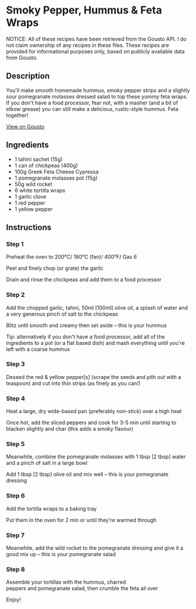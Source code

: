 # Smoky Pepper, Hummus & Feta Wraps

NOTICE: All of these recipes have been retrieved from the Gousto API. I do not claim ownership of any recipes in these files. These recipes are provided for informational purposes only, based on publicly available data from Gousto.

## Description

You'll make smooth homemade hummus, smoky pepper strips and a slightly sour pomegranate molasses dressed salad to top these yummy feta wraps. If you don't have a food processor, fear not, with a masher (and a bit of elbow grease) you can still make a delicious, rustic-style hummus. Feta together!

[View on Gousto](https://www.gousto.co.uk/recipes/cookbook/smoky-pepper-hummus-feta-wraps)

## Ingredients

- 1 tahini sachet (15g)
- 1 can of chickpeas (400g)
- 100g Greek Feta Cheese Cypressa
- 1 pomegranate molasses pot (15g)
- 50g wild rocket
- 6 white tortilla wraps
- 1 garlic clove
- 1 red pepper
- 1 yellow pepper

## Instructions


### Step 1

Preheat the oven to 200&deg;C/ 180&deg;C (fan)/ 400&deg;F/ Gas 6


Peel and finely chop (or grate) the garlic


Drain and rinse the chickpeas and add them to a food processor


### Step 2

Add the chopped&nbsp;garlic,&nbsp;tahini, 50ml&nbsp;<span class="text-danger">[100ml]</span>&nbsp;olive oil,&nbsp;a splash of&nbsp;water&nbsp;and a very generous pinch of salt&nbsp;to the&nbsp;chickpeas


Blitz until smooth and creamy then set aside &ndash; this is your&nbsp;hummus&nbsp;


Tip: alternatively if you don't have a food processor, add all of the ingredients to a pot (or a flat based dish) and mash everything until you're left with a coarse hummus&nbsp;


### Step 3

Deseed the red &amp; yellow pepper<span class="text-danger">[s]</span> (scrape the seeds and pith out with a teaspoon) and cut into thin strips (as finely as you can!)


### Step 4

Heat a large, dry wide-based pan (preferably non-stick) over a high heat


Once hot, add the&nbsp;sliced peppers and cook for 3-5 min until starting to blacken slightly and char (this adds a smoky flavour)


### Step 5

Meanwhile, combine the pomegranate molasses with 1 tbsp <span class="text-danger">[2 tbsp]</span> water and a pinch of salt in a large bowl


Add 1 tbsp <span class="text-danger">[2 tbsp]</span> olive oil and mix well &ndash; this is your pomegranate dressing


### Step 6

Add the tortilla wraps to a baking tray


Put them in the oven for 2 min or until they're warmed through


### Step 7

Meanwhile, add the wild&nbsp;rocket to the pomegranate dressing and give it a good mix up &ndash; this is your pomegranate salad

### Step 8

Assemble your tortillas with the hummus, charred peppers&nbsp;and&nbsp;pomegranate salad,&nbsp;then crumble the feta all over


Enjoy!

